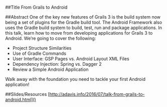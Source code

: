 ##Title
From Grails to Android

##Abstract
One of the key new features of Grails 3 is the build system now being a set of plugins for the Gradle build tool. The Android Framework also uses the Gradle build system to build, test, run and package applications. In this talk, learn how to move from developing applications for Grails 3 to Android. We’re going to cover the following:

* Project Structure Similarities
* Use of Gradle Commands
* User Interface: GSP Pages vs. Android Layout XML Files
* Dependency Injection: Spring vs. Dagger 2
* Review a Simple Android Application

Walk away with the foundation you need to tackle your first Android application!

##Slides/Resources
[http://adavis.info/2016/07/talk-from-grails-to-android.html]()